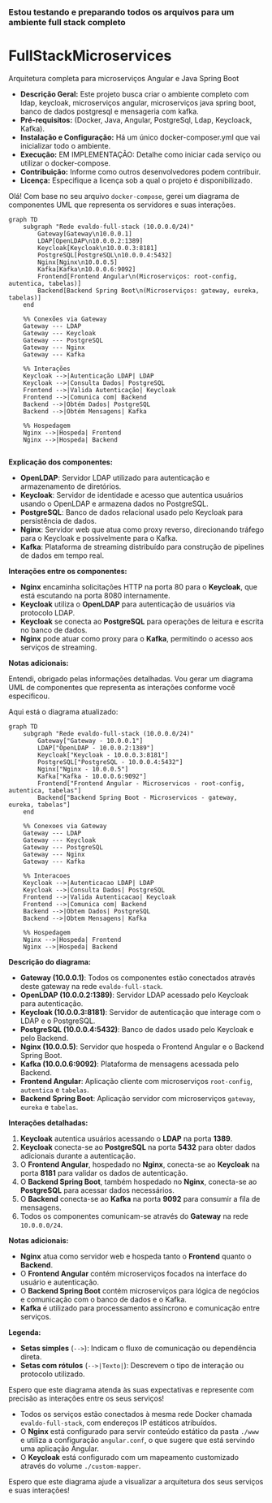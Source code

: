 ### Estou testando e preparando todos os arquivos para um ambiente full stack completo

# FullStackMicroservices
Arquitetura completa para microserviços Angular e Java Spring Boot

* **Descrição Geral:** Este projeto busca criar o ambiente completo com ldap, keycloak, microserviços angular, microserviços java spring boot, banco de dados postgresql e mensageria com kafka.
* **Pré-requisitos:** (Docker, Java, Angular, PostgreSql, Ldap, Keycloack, Kafka).
* **Instalação e Configuração:** Há um único docker-composer.yml que vai inicializar todo o ambiente.
* **Execução:** EM IMPLEMENTAÇÃO: Detalhe como iniciar cada serviço ou utilizar o docker-compose.
* **Contribuição:** Informe como outros desenvolvedores podem contribuir.
* **Licença:** Especifique a licença sob a qual o projeto é disponibilizado.


Olá! Com base no seu arquivo `docker-compose`, gerei um diagrama de componentes UML que representa os servidores e suas interações.

```mermaid
graph TD
    subgraph "Rede evaldo-full-stack (10.0.0.0/24)"
        Gateway[Gateway\n10.0.0.1]
        LDAP[OpenLDAP\n10.0.0.2:1389]
        Keycloak[Keycloak\n10.0.0.3:8181]
        PostgreSQL[PostgreSQL\n10.0.0.4:5432]
        Nginx[Nginx\n10.0.0.5]
        Kafka[Kafka\n10.0.0.6:9092]
        Frontend[Frontend Angular\n(Microserviços: root-config, autentica, tabelas)]
        Backend[Backend Spring Boot\n(Microserviços: gateway, eureka, tabelas)]
    end

    %% Conexões via Gateway
    Gateway --- LDAP
    Gateway --- Keycloak
    Gateway --- PostgreSQL
    Gateway --- Nginx
    Gateway --- Kafka

    %% Interações
    Keycloak -->|Autenticação LDAP| LDAP
    Keycloak -->|Consulta Dados| PostgreSQL
    Frontend -->|Valida Autenticação| Keycloak
    Frontend -->|Comunica com| Backend
    Backend -->|Obtém Dados| PostgreSQL
    Backend -->|Obtém Mensagens| Kafka

    %% Hospedagem
    Nginx -->|Hospeda| Frontend
    Nginx -->|Hospeda| Backend


```

**Explicação dos componentes:**

- **OpenLDAP**: Servidor LDAP utilizado para autenticação e armazenamento de diretórios.
- **Keycloak**: Servidor de identidade e acesso que autentica usuários usando o OpenLDAP e armazena dados no PostgreSQL.
- **PostgreSQL**: Banco de dados relacional usado pelo Keycloak para persistência de dados.
- **Nginx**: Servidor web que atua como proxy reverso, direcionando tráfego para o Keycloak e possivelmente para o Kafka.
- **Kafka**: Plataforma de streaming distribuído para construção de pipelines de dados em tempo real.

**Interações entre os componentes:**

- **Nginx** encaminha solicitações HTTP na porta 80 para o **Keycloak**, que está escutando na porta 8080 internamente.
- **Keycloak** utiliza o **OpenLDAP** para autenticação de usuários via protocolo LDAP.
- **Keycloak** se conecta ao **PostgreSQL** para operações de leitura e escrita no banco de dados.
- **Nginx** pode atuar como proxy para o **Kafka**, permitindo o acesso aos serviços de streaming.

**Notas adicionais:**

Entendi, obrigado pelas informações detalhadas. Vou gerar um diagrama UML de componentes que representa as interações conforme você especificou.

Aqui está o diagrama atualizado:

```mermaid
graph TD
    subgraph "Rede evaldo-full-stack (10.0.0.0/24)"
        Gateway["Gateway - 10.0.0.1"]
        LDAP["OpenLDAP - 10.0.0.2:1389"]
        Keycloak["Keycloak - 10.0.0.3:8181"]
        PostgreSQL["PostgreSQL - 10.0.0.4:5432"]
        Nginx["Nginx - 10.0.0.5"]
        Kafka["Kafka - 10.0.0.6:9092"]
        Frontend["Frontend Angular - Microservicos - root-config, autentica, tabelas"]
        Backend["Backend Spring Boot - Microservicos - gateway, eureka, tabelas"]
    end

    %% Conexoes via Gateway
    Gateway --- LDAP
    Gateway --- Keycloak
    Gateway --- PostgreSQL
    Gateway --- Nginx
    Gateway --- Kafka

    %% Interacoes
    Keycloak -->|Autenticacao LDAP| LDAP
    Keycloak -->|Consulta Dados| PostgreSQL
    Frontend -->|Valida Autenticacao| Keycloak
    Frontend -->|Comunica com| Backend
    Backend -->|Obtem Dados| PostgreSQL
    Backend -->|Obtem Mensagens| Kafka

    %% Hospedagem
    Nginx -->|Hospeda| Frontend
    Nginx -->|Hospeda| Backend

```

**Descrição do diagrama:**

- **Gateway (10.0.0.1)**: Todos os componentes estão conectados através deste gateway na rede `evaldo-full-stack`.
- **OpenLDAP (10.0.0.2:1389)**: Servidor LDAP acessado pelo Keycloak para autenticação.
- **Keycloak (10.0.0.3:8181)**: Servidor de autenticação que interage com o LDAP e o PostgreSQL.
- **PostgreSQL (10.0.0.4:5432)**: Banco de dados usado pelo Keycloak e pelo Backend.
- **Nginx (10.0.0.5)**: Servidor que hospeda o Frontend Angular e o Backend Spring Boot.
- **Kafka (10.0.0.6:9092)**: Plataforma de mensagens acessada pelo Backend.
- **Frontend Angular**: Aplicação cliente com microserviços `root-config`, `autentica` e `tabelas`.
- **Backend Spring Boot**: Aplicação servidor com microserviços `gateway`, `eureka` e `tabelas`.

**Interações detalhadas:**

1. **Keycloak** autentica usuários acessando o **LDAP** na porta **1389**.
2. **Keycloak** conecta-se ao **PostgreSQL** na porta **5432** para obter dados adicionais durante a autenticação.
3. O **Frontend Angular**, hospedado no **Nginx**, conecta-se ao **Keycloak** na porta **8181** para validar os dados de autenticação.
4. O **Backend Spring Boot**, também hospedado no **Nginx**, conecta-se ao **PostgreSQL** para acessar dados necessários.
5. O **Backend** conecta-se ao **Kafka** na porta **9092** para consumir a fila de mensagens.
6. Todos os componentes comunicam-se através do **Gateway** na rede `10.0.0.0/24`.

**Notas adicionais:**

- **Nginx** atua como servidor web e hospeda tanto o **Frontend** quanto o **Backend**.
- O **Frontend Angular** contém microserviços focados na interface do usuário e autenticação.
- O **Backend Spring Boot** contém microserviços para lógica de negócios e comunicação com o banco de dados e o Kafka.
- **Kafka** é utilizado para processamento assíncrono e comunicação entre serviços.

**Legenda:**

- **Setas simples** (`-->`): Indicam o fluxo de comunicação ou dependência direta.
- **Setas com rótulos** (`-->|Texto|`): Descrevem o tipo de interação ou protocolo utilizado.

Espero que este diagrama atenda às suas expectativas e represente com precisão as interações entre os seus serviços!

- Todos os serviços estão conectados à mesma rede Docker chamada `evaldo-full-stack`, com endereços IP estáticos atribuídos.
- O **Nginx** está configurado para servir conteúdo estático da pasta `./www` e utiliza a configuração `angular.conf`, o que sugere que está servindo uma aplicação Angular.
- O **Keycloak** está configurado com um mapeamento customizado através do volume `./custom-mapper`.

Espero que este diagrama ajude a visualizar a arquitetura dos seus serviços e suas interações!
